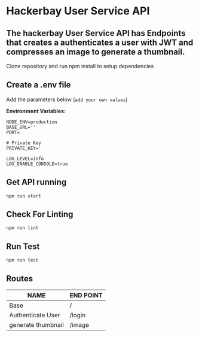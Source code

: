 Hackerbay User Service API
==============================================

The hackerbay User Service API has Endpoints that creates a authenticates a user with JWT and compresses an image to generate a thumbnail.
----------

Clone repository and run npm install to setup dependencies

Create a .env file
----------------------------
Add the parameters below (`add your own values`)

**Environment Variables:**
```
NODE_ENV=production
BASE_URL=''
PORT=

# Private Key
PRIVATE_KEY='

LOG_LEVEL=info
LOG_ENABLE_CONSOLE=true
```

Get API running
----------------------------
```
npm run start
```
Check For Linting
-------------
```
npm run lint
```
Run Test
-------------
```
npm run test
```

## Routes

NAME     					| END POINT
--------------------------- | ---------------------------
Base     					| /
Authenticate User    	    | /login
generate thumbnail          | /image